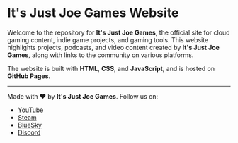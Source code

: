 
# It's Just Joe Games Website

Welcome to the repository for **It's Just Joe Games**, the official site for cloud gaming content, indie game projects, and gaming tools. This website highlights projects, podcasts, and video content created by **It's Just Joe Games**, along with links to the community on various platforms.

The website is built with **HTML**, **CSS**, and **JavaScript**, and is hosted on **GitHub Pages**.


---

Made with ❤️ by **It's Just Joe Games**. Follow us on:
- [YouTube](https://www.youtube.com/@ItsJustJoeGames?sub=1)
- [Steam](https://steamcommunity.com/id/its-just-joe/)
- [BlueSky](https://bsky.app/profile/itsjustjoe.games)
- [Discord](https://discord.gg/YWuESV3aTB)
